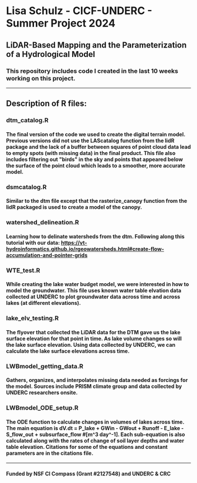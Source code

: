 # Lisa Schulz - CICF-UNDERC - Summer Project 2024

## LiDAR-Based Mapping and the Parameterization of a Hydrological Model

### This repository includes code I created in the last 10 weeks working on this project. 

---

## Description of R files:

### dtm_catalog.R
#### The final version of the code we used to create the digital terrain model. Previous versions did not use the LAScatalog function from the lidR package and the lack of a buffer between squares of point cloud data lead to empty spots (with missing data) in the final product. This file also includes filtering out "birds" in the sky and points that appeared below the surface of the point cloud which leads to a smoother, more accurate model.

### dsmcatalog.R
#### Similar to the dtm file except that the rasterize_canopy function from the lidR packaged is used to create a model of the canopy.

### watershed_delineation.R
#### Learning how to delinate watersheds from the dtm. Following along this tutorial with our data: https://vt-hydroinformatics.github.io/rgeowatersheds.html#create-flow-accumulation-and-pointer-grids

### WTE_test.R
#### While creating the lake water budget model, we were interested in how to model the groundwater. This file uses known water table elvation data collected at UNDERC to plot groundwater data across time and across lakes (at different elevations). 

### lake_elv_testing.R
#### The flyover that collected the LiDAR data for the DTM gave us the lake surface elevation for that point in time. As lake volume changes so will the lake surface elevation. Using data collected by UNDERC, we can calculate the lake surface elevations across time.

### LWBmodel_getting_data.R 
#### Gathers, organizes, and interpolates missing data needed as forcings for the model. Sources include PRISM climate group and data collected by UNDERC researchers onsite.

### LWBmodel_ODE_setup.R
#### The ODE function to calculate changes in volumes of lakes across time. The main equation is dV.dt = P_lake + GWin - GWout + Runoff - E_lake - S_flow_out + subsurface_flow #[m^3 day^-1]. Each sub-equation is also calculated along with the rates of change of soil layer depths and water table elevation. Citations for some of the equations and constant parameters are in the citations file.

---
#### Funded by NSF CI Compass (Grant #2127548) and UNDERC & CRC
